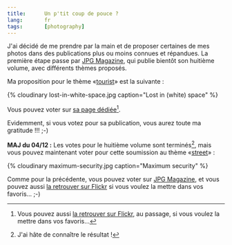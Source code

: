 ```yaml
---
title:      Un p'tit coup de pouce ?
lang:       fr
tags:       [photography]
---
```


J'ai décidé de me prendre par la main et de proposer certaines de mes photos dans des publications plus ou moins connues et répandues. La première étape passe par [JPG Magazine](http://www.jpgmag.com/), qui publie bientôt son huitième volume, avec différents thèmes proposés.

Ma proposition pour le thème «[tourist](http://www.jpgmag.com/themes/1)» est la suivante :

{% cloudinary lost-in-white-space.jpg caption="Lost in (white) space" %}

Vous pouvez voter sur [sa page dédiée](http://www.jpgmag.com/photos/20192)[^1].

Evidemment, si vous votez pour sa publication, vous aurez toute ma gratitude !!! ;-)

**MAJ du 04/12 :** Les votes pour le huitième volume sont terminés[^2], mais vous pouvez maintenant voter pour cette soumission au thème «[street](http://www.jpgmag.com/themes/23)» :

{% cloudinary maximum-security.jpg caption="Maximum security" %}

Comme pour la précédente, vous pouvez voter sur [JPG Magazine](https://www.jpgmag.com/photos/21364), et vous pouvez aussi [la retrouver sur Flickr](http://www.flickr.com/photos/nicolas-hoizey/2704877/) si vous voulez la mettre dans vos favoris… ;-)

[^1]: Vous pouvez aussi [la retrouver sur Flickr](http://www.flickr.com/photos/nicolas-hoizey/10566776/), au passage, si vous voulez la mettre dans vos favoris…

[^2]: J'ai hâte de connaître le résultat !
